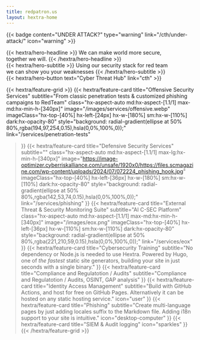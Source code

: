```yaml
---
title: redpatron.us
layout: hextra-home
---
```


{{< badge content="UNDER ATTACK?" type="warning" link="/cth/under-attack/" icon="warning" >}}

<div class="hx-mt-6 hx-mb-6">
{{< hextra/hero-headline >}}
  We can make world more secure,&nbsp;<br class="sm:hx-block hx-hidden" />together we will.
{{< /hextra/hero-headline >}}
</div>

<div class="hx-mb-12">
{{< hextra/hero-subtitle >}}
  Using our security stack for red team&nbsp;<br class="sm:hx-block hx-hidden" />we can show you your weaknesses 
{{< /hextra/hero-subtitle >}}
</div>

<div class="hx-mb-6">
{{< hextra/hero-button text="Cyber Threat Hub" link="cth" >}}
</div>

<div class="hx-mt-6"></div>

{{< hextra/feature-grid >}}
  {{< hextra/feature-card
    title="Offensive Security Services"
    subtitle="From classic penetration tests & customized phishing campaigns to RedTeam"
    class="hx-aspect-auto md:hx-aspect-[1.1/1] max-md:hx-min-h-[340px]"
    image="/images/services/offensive.webp"
    imageClass="hx-top-[40%] hx-left-[24px] hx-w-[180%] sm:hx-w-[110%] dark:hx-opacity-80"
    style="background: radial-gradient(ellipse at 50% 80%,rgba(194,97,254,0.15),hsla(0,0%,100%,0));"
    link="/services/penetration-tests"
  >}}
  {{< hextra/feature-card
    title="Defensive Security Services"
    subtitle=""
    class="hx-aspect-auto md:hx-aspect-[1.1/1] max-lg:hx-min-h-[340px]"
    image="https://image-optimizer.cyberriskalliance.com/unsafe/1920x0/https://files.scmagazine.com/wp-content/uploads/2024/07/072224_phishing_hook.jpg"
    imageClass="hx-top-[40%] hx-left-[36px] hx-w-[180%] sm:hx-w-[110%] dark:hx-opacity-80"
    style="background: radial-gradient(ellipse at 50% 80%,rgba(142,53,74,0.15),hsla(0,0%,100%,0));"
    link="/services/phishing"
  >}}
  {{< hextra/feature-card
    title="External Threat & Security Monitoring Suite"
    subtitle="AI C-SEC Platform"
    class="hx-aspect-auto md:hx-aspect-[1.1/1] max-md:hx-min-h-[340px]"
    image="/images/eox.png"
    imageClass="hx-top-[40%] hx-left-[36px] hx-w-[110%] sm:hx-w-[110%] dark:hx-opacity-80"
    style="background: radial-gradient(ellipse at 50% 80%,rgba(221,210,59,0.15),hsla(0,0%,100%,0));"
    link="/services/eox"
  >}}
  {{< hextra/feature-card
    title="Cybersecurity Training"
    subtitle="No dependency or Node.js is needed to use Hextra. Powered by Hugo, one of *the fastest* static site generators, building your site in just seconds with a single binary."
  >}}
  {{< hextra/feature-card
    title="Compliance and Regulatotion / Audits"
    subtitle="Compliance and Regulatotion / Audits, OSINT, GAP analysis"
  >}}
  {{< hextra/feature-card
    title="Identity Access Management"
    subtitle="Build with GitHub Actions, and host for free on GitHub Pages. Alternatively it can be hosted on any static hosting service."
    icon="user"
  >}}
  {{< hextra/feature-card
    title="Phishing"
    subtitle="Create multi-language pages by just adding locales suffix to the Markdown file. Adding i18n support to your site is intuitive."
    icon="desktop-computer"
  >}}
  {{< hextra/feature-card
    title="SIEM & Audit logging"
    icon="sparkles"
  >}}
{{< /hextra/feature-grid >}}
